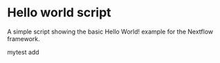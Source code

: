 Hello world script
====================

A simple script showing the basic Hello World! example for the Nextflow framework. 

mytest add
